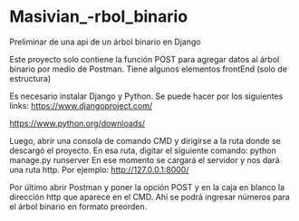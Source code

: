 # Masivian_-rbol_binario
Preliminar de una api de un árbol binario en Django

Este proyecto solo contiene la función POST para agregar datos al árbol binario por medio de Postman. Tiene algunos elementos frontEnd (solo de estructura)

Es necesario instalar Django y Python. Se puede hacer por los siguientes links:
https://www.djangoproject.com/

https://www.python.org/downloads/

Luego, abrir una consola de comando CMD y dirigirse a la ruta donde se descargó el proyecto.
En esa ruta, digitar el siguiente comando: python manage.py runserver
En ese momento se cargará el servidor y nos dará una ruta http. Por ejemplo: http://127.0.0.1:8000/

Por último abrir Postman y poner la opción POST y en la caja en blanco la dirección http que aparece en el CMD. Ahí se podrá ingresar números para el árbol binario en formato preorden.
